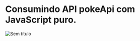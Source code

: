 # Consumindo API pokeApi com JavaScript puro.

![Sem título](https://user-images.githubusercontent.com/101996367/185985096-662512ff-142f-4653-a96b-ee5bae0f87e2.png)
